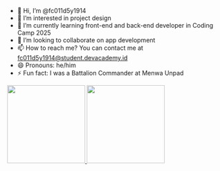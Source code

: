 - 👋 Hi, I’m @fc011d5y1914
- 👀 I’m interested in project design
- 🌱 I’m currently learning front-end and back-end developer in Coding Camp 2025
- 💞️ I’m looking to collaborate on app development
- 📫 How to reach me? You can contact me at fc011d5y1914@student.devacademy.id
- 😄 Pronouns: he/him
- ⚡ Fun fact: I was a Battalion Commander at Menwa Unpad

<p align="left">
<a href="https://github.com/fc011d5y1914">
  <img height="180em" src="https://github-readme-stats-eight-theta.vercel.app/api?username=penuliscode&show_icons=true&theme=algolia&include_all_commits=true&count_private=true"/>
  <img height="180em" src="https://github-readme-stats-eight-theta.vercel.app/api/top-langs/?username=penuliscode&layout=compact&theme=algolia"/>
</a>
</p>

<!---
fc011d5y1914/fc011d5y1914 is a ✨ special ✨ repository because its `README.md` (this file) appears on your GitHub profile.
You can click the Preview link to take a look at your changes.
--->
